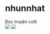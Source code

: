 # nhunnhat
Đọc truyện cười
<br>
<img src="https://scontent.fhan5-5.fna.fbcdn.net/v/t1.0-9/56549454_978630165675208_6034011172036935680_n.jpg?_nc_cat=108&_nc_oc=AQkBG7q5D8tOIaVO9tHI3qQkwpGiwSHE2S6bZbmBd3XQQYHW46mds_XdS3zfSP6k9qc&_nc_ht=scontent.fhan5-5.fna&oh=ad652bca4d780b3e04109b3624c9d768&oe=5D395ACE">
<img src ="https://scontent.fhan5-1.fna.fbcdn.net/v/t1.0-9/56595437_978630179008540_1847082670266253312_n.jpg?_nc_cat=109&_nc_oc=AQnnegHKc9cAjeakL__oMtqtopgi0oxiukdx0ZG0tD9uLnF4FZSwRAUQtSPU5aOF2pg&_nc_ht=scontent.fhan5-1.fna&oh=28741785e45e98cecbcef0c1ee8ccc96&oe=5D423DDA">
